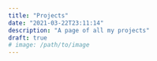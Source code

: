 ```yaml
---
title: "Projects"
date: "2021-03-22T23:11:14"
description: "A page of all my projects"
draft: true
# image: /path/to/image
---
```

